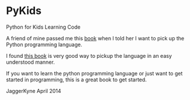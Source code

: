 PyKids
======

Python for Kids Learning Code

A friend of mine passed me this [book](http://www.amazon.com/gp/product/B00ADX21Z6/ref=as_li_ss_tl?ie=UTF8&camp=1789&creative=390957&creativeASIN=B00ADX21Z6&linkCode=as2&tag=wilyansinncir-20) when I told her I want to pick up the Python programming language.

I found [this book](http://www.amazon.com/gp/product/B00ADX21Z6/ref=as_li_ss_tl?ie=UTF8&camp=1789&creative=390957&creativeASIN=B00ADX21Z6&linkCode=as2&tag=wilyansinncir-20) is very good way to pickup the language in an easy understood manner.

If you want to learn the python programming language or just want to get started in programming, this is a great book to get started.

JaggerKyne April 2014